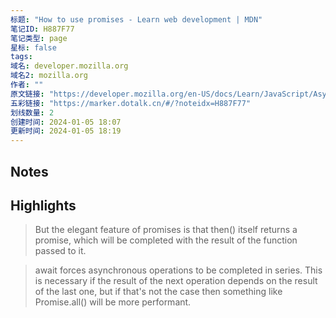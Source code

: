 ```yaml
---
标题: "How to use promises - Learn web development | MDN"
笔记ID: H887F77
笔记类型: page
星标: false
tags: 
域名: developer.mozilla.org
域名2: mozilla.org
作者: ""
原文链接: "https://developer.mozilla.org/en-US/docs/Learn/JavaScript/Asynchronous/Promises"
五彩链接: "https://marker.dotalk.cn/#/?noteidx=H887F77"
划线数量: 2
创建时间: 2024-01-05 18:07
更新时间: 2024-01-05 18:19
---
```


## Notes


## Highlights
> But the elegant feature of promises is that then() itself returns a promise, which will be completed with the result of the function passed to it.

> await forces asynchronous operations to be completed in series. This is necessary if the result of the next operation depends on the result of the last one, but if that's not the case then something like Promise.all() will be more performant.

